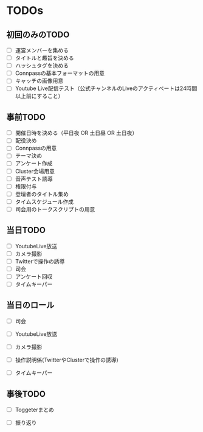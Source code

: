 # TODOs
## 初回のみのTODO
- [ ] 運営メンバーを集める
- [ ] タイトルと趣旨を決める
- [ ] ハッシュタグを決める
- [ ] Connpassの基本フォーマットの用意
- [ ] キャッチの画像用意
- [ ] Youtube Live配信テスト（公式チャンネルのLiveのアクティベートは24時間以上前にすること）

## 事前TODO
- [ ] 開催日時を決める（平日夜 OR 土日昼 OR 土日夜）
- [ ] 配役決め
- [ ] Connpassの用意
- [ ] テーマ決め
- [ ] アンケート作成
- [ ] Cluster会場用意
- [ ] 音声テスト誘導
- [ ] 権限付与
- [ ] 登壇者のタイトル集め
- [ ] タイムスケジュール作成
- [ ] 司会用のトークスクリプトの用意

## 当日TODO

- [ ] YoutubeLive放送
- [ ] カメラ撮影
- [ ] Twitterで操作の誘導
- [ ] 司会
- [ ] アンケート回収
- [ ] タイムキーパー

## 当日のロール

- [ ] 司会
- [ ] YoutubeLive放送
- [ ] カメラ撮影
- [ ] 操作説明係(TwitterやClusterで操作の誘導)
- [ ] タイムキーパー


## 事後TODO
- [ ] Toggeterまとめ
- [ ] 振り返り

